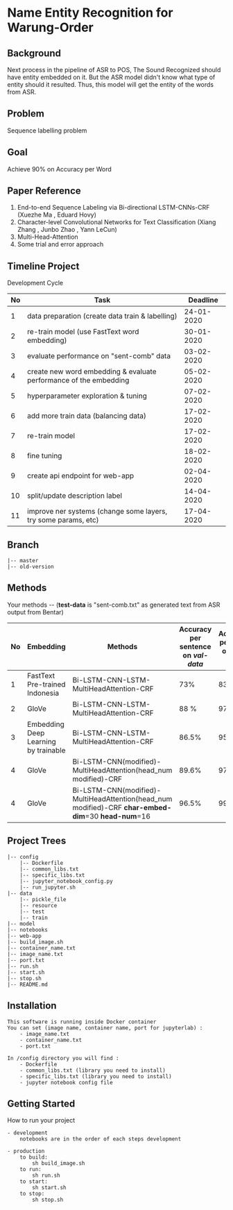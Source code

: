 # Name Entity Recognition for Warung-Order

## Background
Next process in the pipeline of ASR to POS, The Sound Recognized should have entity embedded on it. But the ASR model didn't know what type of entity should it resulted. 
Thus, this model will get the entity of the words from ASR.

## Problem
Sequence labelling problem

## Goal
Achieve 90% on Accuracy per Word

## Paper Reference
1. End-to-end Sequence Labeling via Bi-directional LSTM-CNNs-CRF (Xuezhe Ma , Eduard Hovy)
2. Character-level Convolutional Networks for Text Classification (Xiang Zhang , Junbo Zhao , Yann LeCun)
3. Multi-Head-Attention
4. Some trial and error approach

## Timeline Project
Development Cycle

No|Task|Deadline
---|---|---
1|data preparation (create data train & labelling)| 24-01-2020
2|re-train model (use FastText word embedding)| 30-01-2020
3|evaluate performance on "sent-comb" data| 03-02-2020
4|create new word embedding & evaluate performance of the embedding| 05-02-2020
5|hyperparameter exploration & tuning| 07-02-2020
6|add more train data (balancing data)| 17-02-2020
7|re-train model| 17-02-2020
8|fine tuning| 18-02-2020
9|create api endpoint for web-app| 02-04-2020    
10|split/update description label| 14-04-2020
11|improve ner systems (change some layers, try some params, etc)| 17-04-2020    
## Branch

    |-- master
    |-- old-version

## Methods
Your methods -- (**test-data** is  "sent-comb.txt" as generated text from ASR output from Bentar)

No|Embedding|Methods|Accuracy per **sentence** on *val-data*|Accuracy per **word** on *val-data*|Accuracy per **sentence** on *test-data*|Accuracy per **word** on *test-data* 
---|---|---|---|---|---|---
1|FastText Pre-trained Indonesia|Bi-LSTM-CNN-LSTM-MultiHeadAttention-CRF| 73% | 83% | - | - |
2|GloVe|Bi-LSTM-CNN-LSTM-MultiHeadAttention-CRF| 88 % | 97% | 58.8% | 90.5% |
3|Embedding Deep Learning by trainable|Bi-LSTM-CNN-LSTM-MultiHeadAttention-CRF| 86.5%| 95.2% | 59.4% | 89% |
4|GloVe|Bi-LSTM-CNN(modified)-MultiHeadAttention(head_num modified)-CRF| 89.6%| 97.6% | 60.8% | 91.4% |
4|GloVe|Bi-LSTM-CNN(modified)-MultiHeadAttention(head_num modified)-CRF **char-embed-dim**=30 **head-num**=16| 96.5%| 99% | 62.5% | 90.46% |

## Project Trees
    
    |-- config
        |-- Dockerfile
        |-- common_libs.txt
        |-- specific_libs.txt
        |-- jupyter_notebook_config.py
        |-- run_jupyter.sh
    |-- data
        |-- pickle_file
        |-- resource
        |-- test
        |-- train
    |-- model
    |-- notebooks
    |-- web-app
    |-- build_image.sh
    |-- container_name.txt
    |-- image_name.txt
    |-- port.txt
    |-- run.sh
    |-- start.sh
    |-- stop.sh
    |-- README.md


## Installation
    
    This software is running inside Docker container
    You can set (image name, container name, port for jupyterlab) :
        - image_name.txt
        - container_name.txt
        - port.txt
    
    In /config directory you will find :
        - Dockerfile
        - common_libs.txt (library you need to install)
        - specific_libs.txt (library you need to install)
        - jupyter notebook config file
    
    
## Getting Started

How to run your project

    - development
        notebooks are in the order of each steps development
        
    - production
        to build:
            sh build_image.sh
        to run:
            sh run.sh
        to start:
            sh start.sh
        to stop:
            sh stop.sh

